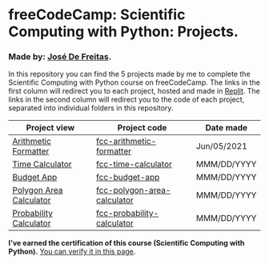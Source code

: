 # freeCodeCamp: Scientific Computing with Python: Projects.
### Made by: [José De Freitas](https://github.com/JoseDeFreitas/).

In this repository you can find the 5 projects made by me to complete the Scientific Computing with Python course on freeCodeCamp. The links in the first column will redirect you to each project, hosted and made in [Replit](https://replit.com/). The links in the second column will redirect you to the code of each project, separated into individual folders in this repository.

Project view | Project code | Date made
-------- | -------- | ---------
[Arithmetic Formatter](https://replit.com/@JoseDeFreitas/fcc-arithmetic-formatter) | [fcc-arithmetic-formatter](/fcc-arithmetic-formatter) | Jun/05/2021
[Time Calculator](https://replit.com/@JoseDeFreitas/fcc-time-calculator) | [fcc-time-calculator](/fcc-time-calculator) | MMM/DD/YYYY
[Budget App](https://replit.com/@JoseDeFreitas/fcc-budget-app) | [fcc-budget-app](/fcc-budget-app) | MMM/DD/YYYY
[Polygon Area Calculator](https://replit.com/@JoseDeFreitas/fcc-polygon-area-calculator) | [fcc-polygon-area-calculator](/fcc-polygon-area-calculator) | MMM/DD/YYYY
[Probability Calculator](https://replit.com/@JoseDeFreitas/fcc-probability-calculator) | [fcc-probability-calculator](/fcc-probability-calculator) | MMM/DD/YYYY

**I've earned the certification of this course (Scientific Computing with Python).** [You can verify it in this page](https://www.freecodecamp.org/certification/josedefreitas/scientific-computing-with-python).
